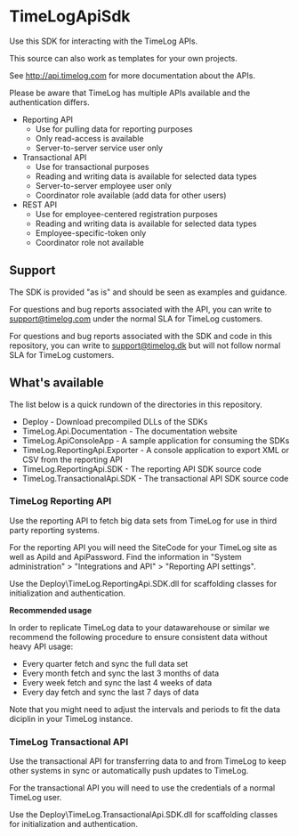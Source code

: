 # TimeLogApiSdk

Use this SDK for interacting with the TimeLog APIs. 

This source can also work as templates for your own projects. 

See http://api.timelog.com for more documentation about the APIs.

Please be aware that TimeLog has multiple APIs available and the authentication differs.

- Reporting API
    - Use for pulling data for reporting purposes
    - Only read-access is available
    - Server-to-server service user only
- Transactional API
    - Use for transactional purposes
    - Reading and writing data is available for selected data types
    - Server-to-server employee user only
    - Coordinator role available (add data for other users)
- REST API
    - Use for employee-centered registration purposes
    - Reading and writing data is available for selected data types
    - Employee-specific-token only
    - Coordinator role not available

## Support

The SDK is provided "as is" and should be seen as examples and guidance.

For questions and bug reports associated with the API, you can write to support@timelog.com under the normal SLA for TimeLog customers.

For questions and bug reports associated with the SDK and code in this repository, you can write to support@timelog.dk but will not follow normal SLA for TimeLog customers.

## What's available

The list below is a quick rundown of the directories in this repository.

- Deploy - Download precompiled DLLs of the SDKs
- TimeLog.Api.Documentation - The documentation website
- TimeLog.ApiConsoleApp - A sample application for consuming the SDKs
- TimeLog.ReportingApi.Exporter - A console application to export XML or CSV from the reporting API
- TimeLog.ReportingApi.SDK - The reporting API SDK source code
- TimeLog.TransactionalApi.SDK - The transactional API SDK source code

### TimeLog Reporting API

Use the reporting API to fetch big data sets from TimeLog for use in third party reporting systems.

For the reporting API you will need the SiteCode for your TimeLog site as well as ApiId and ApiPassword. Find the information in "System administration" > "Integrations and API" > "Reporting API settings".

Use the Deploy\TimeLog.ReportingApi.SDK.dll for scaffolding classes for initialization and authentication.

**Recommended usage**

In order to replicate TimeLog data to your datawarehouse or similar we recommend the following procedure to ensure consistent data without heavy API usage:

- Every quarter fetch and sync the full data set
- Every month fetch and sync the last 3 months of data
- Every week fetch and sync the last 4 weeks of data
- Every day fetch and sync the last 7 days of data

Note that you might need to adjust the intervals and periods to fit the data diciplin in your TimeLog instance.

### TimeLog Transactional API

Use the transactional API for transferring data to and from TimeLog to keep other systems in sync or automatically push updates to TimeLog.

For the transactional API you will need to use the credentials of a normal TimeLog user.

Use the Deploy\TimeLog.TransactionalApi.SDK.dll for scaffolding classes for initialization and authentication.

